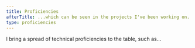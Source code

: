 ```yaml
---
title: Proficiencies
afterTitle: ...which can be seen in the projects I've been working on.
type: proficiencies
---
```


I bring a spread of technical proficiencies to the table, such as...